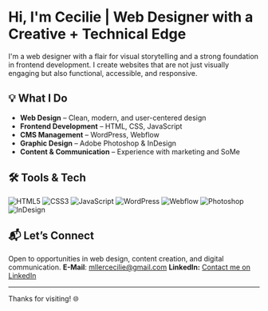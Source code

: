 # Hi, I'm Cecilie | Web Designer with a Creative + Technical Edge

I'm a web designer with a flair for visual storytelling and a strong foundation in frontend development. I create websites that are not just visually engaging but also functional, accessible, and responsive.

## 💡 What I Do

- **Web Design** – Clean, modern, and user-centered design
- **Frontend Development** – HTML, CSS, JavaScript
- **CMS Management** – WordPress, Webflow
- **Graphic Design** – Adobe Photoshop & InDesign
- **Content & Communication** – Experience with marketing and SoMe

## 🛠️ Tools & Tech

![HTML5](https://img.shields.io/badge/-HTML5-E34F26?style=flat&logo=html5&logoColor=white)
![CSS3](https://img.shields.io/badge/-CSS3-1572B6?style=flat&logo=css3&logoColor=white)
![JavaScript](https://img.shields.io/badge/-JavaScript-F7DF1E?style=flat&logo=javascript&logoColor=black)
![WordPress](https://img.shields.io/badge/-WordPress-21759B?style=flat&logo=wordpress&logoColor=white)
![Webflow](https://img.shields.io/badge/-Webflow-4353FF?style=flat&logo=webflow&logoColor=white)
![Photoshop](https://img.shields.io/badge/-Photoshop-31A8FF?style=flat&logo=adobe-photoshop&logoColor=white)
![InDesign](https://img.shields.io/badge/-InDesign-FF3366?style=flat&logo=adobe-indesign&logoColor=white)

## 📬 Let’s Connect

Open to opportunities in web design, content creation, and digital communication.
**E-Mail**: mllercecilie@gmail.com
**LinkedIn:** [Contact me on LinkedIn](https://www.linkedin.com/in/cecilie-m%C3%B8ller-8409ba16a/)

---

Thanks for visiting! 🌐
